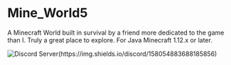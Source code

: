 # Mine_World5
 A Minecraft World built in survival by a friend more dedicated to the game than I. Truly a great place to explore. For Java Minecraft 1.12.x or later. 


![Discord Server(https://img.shields.io/discord/158054883688185856)](https://discordapp.com/channels158054883688185856)
